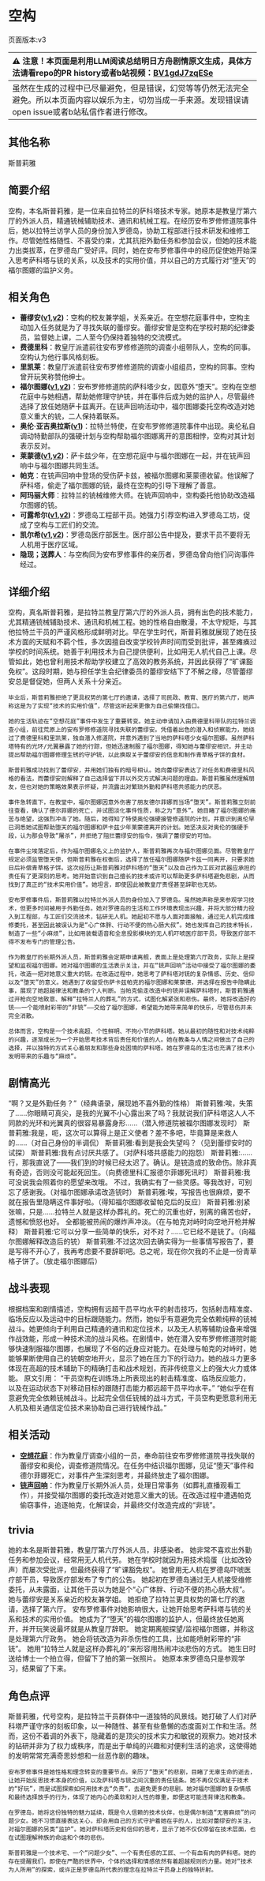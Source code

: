 # 空构
页面版本:v3
 

| :warning: 注意！本页面是利用LLM阅读总结明日方舟剧情原文生成，具体方法请看repo的PR history或者b站视频：[BV1gdJ7zqESe](https://www.bilibili.com/video/BV1gdJ7zqESe/)         |
|:----------------------------|
| 虽然在生成的过程中已尽量避免，但是错误，幻觉等等仍然无法完全避免。所以本页面内容以娱乐为主，切勿当成一手来源。发现错误请open issue或者b站私信作者进行修改。|



## 其他名称
斯普莉雅
## 简要介绍
空构，本名斯普莉雅，是一位来自拉特兰的萨科塔技术专家。她原本是教皇厅第六厅的外派人员，精通铳械辅助技术、通讯和机械工程。在经历安布罗修修道院事件后，她以拉特兰访学人员的身份加入罗德岛，协助工程部进行技术研发和维修工作。尽管她性格随性、不喜受约束，尤其抗拒外勤任务和参加会议，但她的技术能力出类拔萃，在罗德岛广受好评。同时，她在安布罗修事件中的经历促使她开始深入思考萨科塔与铳的关系，以及技术的实用价值，并以自己的方式履行对“堕天”的福尔图娜的监护义务。
## 相关角色
-   **蕾缪安([v1](../chars/char_4193_lemuen.md),[v2](char_4193_lemuen.md))**：空构的校友兼学姐，关系亲近。在空想花庭事件中，空构主动加入任务就是为了寻找失联的蕾缪安。蕾缪安曾是空构在学校时期的纪律委员，监督她上课，二人至今仍保持着独特的交流模式。
-   **费德里科**：教皇厅派遣前往安布罗修修道院的调查小组带队人，空构的同事。空构认为他行事风格刻板。
-   **里凯莱**：教皇厅派遣前往安布罗修修道院的调查小组组员，空构的同事。空构曾开玩笑称赞他绅士。
-   **福尔图娜([v1](../chars/extended_char_fu_er_tu_na.md),[v2](extended_char_fu_er_tu_na.md))**：安布罗修修道院的萨科塔少女，因意外“堕天”。空构在空想花庭中与她相遇，帮助她修理守护铳，并在事件后成为她的监护人，尽管最终选择了放任她随萨卡兹离开。在铳声回响活动中，福尔图娜委托空构改造对她意义重大的铳，二人保持着联系。
-   **奥伦·亚吉奥拉斯([v1](../chars/extended_char_f9ed37.md))**：拉特兰特使，在安布罗修修道院事件中出现。奥伦私自调动特勤部队的强硬计划与空构帮助福尔图娜离开的意图相悖，空构对其计划表示反对。
-   **莱蒙德([v1](../chars/extended_char_lai_meng_de.md),[v2](extended_char_lai_meng_de.md))**：萨卡兹少年，在空想花庭中与福尔图娜在一起，并在铳声回响中与福尔图娜共同生活。
-   **帕克**：在铳声回响中登场的受伤萨卡兹，被福尔图娜和莱蒙德收留。他误解了萨科塔，偷走了福尔图娜的铳，最终在空构的引导下理解了善意。
-   **阿玛丽大师**：拉特兰的铳械维修大师。在铳声回响中，空构委托他协助改造福尔图娜的铳。
-   **可露希尔([v1](../chars/extended_char_ke_lu_xi_er.md),[v2](extended_char_ke_lu_xi_er.md))**：罗德岛工程部干员。她强力引荐空构进入罗德岛工坊，促成了空构与工匠们的交流。
-   **凯尔希([v1](../chars/char_003_kalts.md),[v2](char_003_kalts.md))**：罗德岛医疗部医生。医疗部公告中提及，要求干员不要将无人机用于医疗区域。
-   **隐现；送葬人**：与空构同为安布罗修事件的亲历者，罗德岛曾向他们问询事件经过。
## 详细介绍
空构，真名斯普莉雅，是拉特兰教皇厅第六厅的外派人员，拥有出色的技术能力，尤其精通铳械辅助技术、通讯和机械工程。她的性格自由散漫，不太守规矩，与其他拉特兰干员的严谨风格形成鲜明对比。早在学生时代，斯普莉雅就展现了她在技术方面的天赋和不羁个性，多次因擅自改变学校铃声时间而受到批评，甚至瘫痪过学校的时间系统。她善于利用技术为自己提供便利，比如用无人机代自己上课。尽管如此，她也曾利用技术帮助学校建立了高效的教务系统，并因此获得了“旷课豁免权”。这段时期，她与担任学生会纪律委员的蕾缪安结下了不解之缘，尽管蕾缪安总是督促她，但两人关系十分亲近。

    毕业后，斯普莉雅拒绝了更具权势的第七厅的邀请，选择了司民政、教育、医疗的第六厅，她声称这是为了实现“技术的实用价值”，尽管这听起来更像为自己偷懒找借口。

    她的生活轨迹在“空想花庭”事件中发生了重要转变。她主动申请加入由费德里科带队的拉特兰调查小组，前往荒原上的安布罗修修道院寻找失联的蕾缪安。凭借着出色的潜入和侦察能力，她绕过了费德里科和里凯莱，独自潜入修道院，并意外遇到了当地的萨科塔少女福尔图娜。虽然萨科塔特有的光环/光翼暴露了她的行踪，但她迅速制服了福尔图娜，得知她与蕾缪安相识，并主动提出帮助福尔图娜修理生锈的守护铳，以此换取关于蕾缪安的信息和制作青草格子饼的食材。

    斯普莉雅成功找到了蕾缪安，并用她们独有的暗号相认。她向蕾缪安表达了对任务和费德里科风格的看法，而蕾缪安则解释了自己选择留下并以外交方式解决问题的理由。斯普莉雅虽然理解朋友，但也对她的策略效果表示怀疑，并流露出对繁琐外勤和萨科塔共感能力的厌恶。

    事件急转直下，在教堂中，福尔图娜因意外伤害了朋友德尔菲娜而当场“堕天”。斯普莉雅立刻前往查看，确认了德尔菲娜的死亡，并试图淡化事件性质，称之为“意外”。她目睹了福尔图娜的痛苦与绝望，这强烈冲击了她。随后，她得知了特使奥伦强硬接管修道院的计划，并意识到奥伦早已洞悉她试图帮助堕天的福尔图娜和萨卡兹少年莱蒙德离开的计划。她坚决反对奥伦的强硬手段，认为那会导致“屠杀”，并拒绝了阻拦蕾缪安的指令，强调了蕾缪安的可怕。

    在事件尘埃落定后，作为福尔图娜名义上的监护人，斯普莉雅再次与福尔图娜见面。尽管教皇厅规定必须监管堕天使，但斯普莉雅在权衡后，选择了放任福尔图娜随萨卡兹一同离开，只要求她日后补偿青草格子饼。这次经历让斯普莉雅对萨科塔的“堕天”以及自己作为工匠对武器应承担的责任有了更深刻的思考。她开始意识到自己擅长的技术或许可以帮助更多萨科塔避免悲剧，从而找到了真正的“技术实用价值”。她坦言，即使因此被教皇厅责怪甚至辞职也无妨。

    安布罗修事件后，斯普莉雅以拉特兰外派人员的身份加入了罗德岛。虽然她声称是来参观学习技术，但更多时间被用于外勤任务。她对罗德岛的生活和工作环境表现出兴趣，并将大部分精力投入到工程部，与工匠们交流技术，钻研无人机。她起初不愿与人面对面接触，通过无人机完成维修委托，甚至因此被误认为是“心广体胖、行动不便的热心肠大叔”。她也发挥自己的技术特长，制造了一些“小麻烦”，比如用装载语音和全息投影模块的无人机吓唬医疗部干员，导致医疗部不得不发布专门的管理公告。

    作为教皇厅的长期外派人员，斯普莉雅会定期申请离舰，表面上是处理第六厅政务，实际上是探望和监视福尔图娜。她对福尔图娜的生活表示关注，并在“铳声回响”活动中接受了福尔图娜的委托，改造一把对她意义重大的铳。在改造过程中，她思考了萨科塔对铳的复杂情感、历史、信仰以及“堕天”的意义。她遇到了收留受伤萨卡兹帕克的福尔图娜和莱蒙德，并选择在报告中隐瞒此事，展现了她超越律法和教条的个人判断。当帕克偷走改造中的铳并误解萨科塔时，斯普莉雅通过开枪向空地致意、解释“拉特兰人的葬礼”的方式，试图化解紧张和悲伤。最终，她将改造好的铳——一个能喷射彩带的“非铳”——交给了福尔图娜，希望能为她带来简单的快乐，尽管悲伤并未完全消散。

    总体而言，空构是一个技术高超、个性鲜明、不拘小节的萨科塔。她从最初的随性和对技术纯粹的兴趣，逐渐成长为一个开始思考技术背后责任和价值的人。她在教条与人情之间做出了自己的选择，并以独特的方式关心着朋友和那些身处困境的萨科塔。她在罗德岛的生活也充满了技术小发明带来的乐趣与“麻烦”。
## 剧情高光
“啊？又是外勤任务？”（经典语录，展现她不喜外勤的性格）
    斯普莉雅:唉，失策了......你眼睛可真尖，是我的光翼不小心露出来了吗？我就说我们萨科塔这人人不同款的光环和光翼真的很容易暴露身形......（潜入修道院被福尔图娜发现时）
    斯普莉雅:我是，呃，这次可以算得上是正义使者？差不多吧，毕竟算是来救人的......（对自己身份的半调侃）
    斯普莉雅:看到是我会失望吗？（见到蕾缪安时的试探）
    斯普莉雅:我有点讨厌共感了。（对萨科塔共感能力的抱怨）
    斯普莉雅:......行，那我直说了——我们到的时候已经太迟了。确认。是铳造成的致命伤。除非真有奇迹，否则没可能起死回生。（向费德里科汇报德尔菲娜死讯时）
    斯普莉雅:我可没说我会照着你的愿望来改哦。 不过，我确实有了一些灵感。等我改好，可别忘了感谢我。（对福尔图娜承诺改造铳时）
    斯普莉雅:唉，写报告也很麻烦，要不就在报告里隐瞒这件事好啦。（得知福尔图娜收留帕克后的反应）
    斯普莉雅:别紧张嘛，只是......拉特兰人就是这样办葬礼的。死亡的沉重也好，别离的痛苦也好，遗憾和愤怒也好。 全都能被热闹的爆炸声冲淡。（在与帕克对峙时向空地开枪并解释）
    斯普莉雅:它可以分享一些简单的快乐，对不对？......它已经不是铳了。（向福尔图娜解释改造后的铳）
    斯普莉雅:不过这次回去确实得为一些事情写报告了，要是写得不开心了，我再考虑要不要辞职吧。总之呢，现在你欠我的不止是一份青草格子饼了。（放走福尔图娜后）
## 战斗表现
根据档案和剧情描述，空构拥有远超干员平均水平的射击技巧，包括射击精准度、临场反应以及运动中的目标跟随能力。然而，她似乎有意避免完全依赖纯粹的铳械战斗。她更倾向于利用自己精通的通讯和定位技术，以及无人机等辅助设备来增强作战效能，形成一种技术流的战斗风格。在剧情中，她在潜入安布罗修修道院时能够快速制服福尔图娜，也展现了不俗的近身应对能力。在处理与帕克的对峙时，她能够果断使用自己的铳朝空地开火，显示了她在压力下的行动力。她的战斗力更多体现在高超的技术辅助下的精确打击和战术规划，而非传统意义上的强大火力或体能。
    原文引用：
    “干员空构在训练场上所表现出的射击精准度、临场反应能力，以及在运动状态下对移动目标的跟随打击能力都远超干员平均水平。”
    “她似乎在有意避免完全依赖铳械战斗。比起完全信任铳械的战斗方式，干员空构更愿意利用无人机及相关通信定位技术来协助自己进行铳械作战。”
## 相关活动
-   **[空想花庭](../stories/act26side.md)**：作为教皇厅调查小组的一员，奉命前往安布罗修修道院寻找失联的蕾缪安和奥伦，调查修道院情况。在任务中结识福尔图娜，见证“堕天”事件和德尔菲娜死亡，对事件产生深刻思考，并最终放走了福尔图娜。
-   **[铳声回响](../stories/story_spuria_set_1.md)**：作为教皇厅长期外派人员，处理日常事务（如葬礼直播观看工作），并接受福尔图娜的委托改造对她意义重大的铳。在改造过程中遭遇帕克偷窃事件，追逐帕克，化解误会，并最终交付改造完成的“非铳”。
## trivia
她的本名是斯普莉雅，教皇厅第六厅外派人员，非感染者。
    她非常不喜欢出外勤任务和参加会议，经常用无人机代劳。
    她在学校时就因为用技术捣蛋（比如改铃声）而屡次受批评，但最终获得了“旷课豁免权”。
    她曾用无人机在罗德岛吓唬医疗部干员，导致医疗部发布了专门的公告。
    她起初在罗德岛通过无人机接受维修委托，从未露面，让其他干员以为她是个“心广体胖、行动不便的热心肠大叔”。
    她与蕾缪安是关系亲近的校友兼学姐。
    她拒绝了拉特兰更具权势的第七厅的邀请，选择了第六厅。
    安布罗修事件对她影响很大，让她开始思考萨科塔与铳的关系和技术的实用价值。
    她成为了“堕天”的福尔图娜的监护人，但最终放任她离开，并开玩笑说最坏就是从教皇厅辞职。
    她定期离舰探望/监视福尔图娜，并称这是处理第六厅政务。
    她会将铳改造为非杀伤性的工具，比如能喷射彩带的“非铳”。
    她用“拉特兰人就是这样办葬礼的”来形容用热闹冲淡悲伤的方式。
    她生日时送给博士一个拍立得，但留下了拍的第一张照片。
    她原本来罗德岛只是参观学习，结果留了下来。
## 角色点评
斯普莉雅，代号空构，是拉特兰干员群体中一道独特的风景线。她打破了人们对萨科塔严谨守序的刻板印象，以一种随性、甚至有些惫懒的态度面对工作和生活。然而，这份不着调的外表下，隐藏着的是顶尖的技术实力和敏锐的观察力。她对技术的钻研并非为了权力或秩序，而是出于单纯的兴趣和对便利生活的追求，这使得她的发明常常充满奇思妙想和一丝恶作剧的趣味。

    安布罗修事件是她性格和理念转变的重要节点。亲历了“堕天”的悲剧，目睹了无辜生命的逝去，让她开始反思技术本身的价值，以及萨科塔与铳之间沉重的责任链条。她不再仅仅满足于技术的“好玩”，而是试图探索如何用技术去“负责”，去避免更多的悲剧。她对福尔图娜的复杂情感和最终选择放手的行为，体现了她内心的柔软和对人性的尊重，即便这可能违背律法和教条。

    在罗德岛，她将这份独特的魅力延续，既是令人信赖的技术伙伴，也是偶尔制造“无害麻烦”的问题少女。她不习惯直接表达关心，却会用自己的方式守护着她在乎的人，比如对蕾缪安的关注，对福尔图娜的另类“监护”。她对萨科塔历史和信仰的思考，显示了她不仅仅停留在技术层面，也在试图理解种族的命运和个体的悲伤。

    斯普莉雅是一个技术宅、一个“问题少女”、一个有责任感的工匠、一个有血有肉的萨科塔。她的存在提醒我们，即使在严酷的世界中，个体的选择和情感依然有着超越规则的力量。她对“技术为人所用”的探索，或许正是罗德岛所代表的理念在拉特兰干员身上的独特折射。